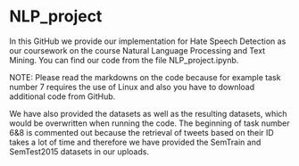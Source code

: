 # NLP_project

In this GitHub we provide our implementation for Hate Speech Detection as our coursework on the course Natural Language Processing and Text Mining.
You can find our code from the file NLP_project.ipynb.

NOTE: Please read the markdowns on the code because for example task number 7 requires the use of Linux and also you have to download additional code from GitHub.

We have also provided the datasets as well as the resulting datasets, which would be overwritten when running the code.
The beginning of task number 6&8 is commented out because the retrieval of tweets based on their ID takes a lot of time and therefore we have provided the SemTrain and SemTest2015 datasets in our uploads. 
